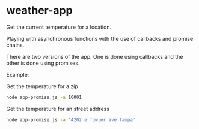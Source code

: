 # weather-app
Get the current temperature for a location.

Playing with asynchronous functions with the use of callbacks and promise chains.

There are two versions of the app. One is done using callbacks and the other is done using promises.



Example:

Get the temperature for a zip
```bash
node app-promise.js -a 10001
```
Get the temperature for an street address 
```bash
node app-promise.js -a '4202 e fowler ave tampa'
```
